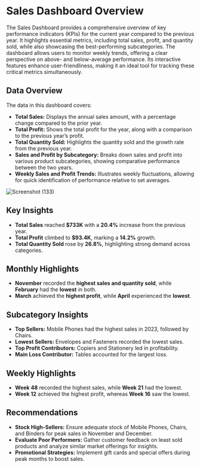 # Sales Dashboard Overview

The Sales Dashboard provides a comprehensive overview of key performance indicators (KPIs) for the current year compared to the previous year. It highlights essential metrics, including total sales, profit, and quantity sold, while also showcasing the best-performing subcategories. The dashboard allows users to monitor weekly trends, offering a clear perspective on above- and below-average performance. Its interactive features enhance user-friendliness, making it an ideal tool for tracking these critical metrics simultaneously.

## Data Overview

The data in this dashboard covers:

- **Total Sales:** Displays the annual sales amount, with a percentage change compared to the prior year.
- **Total Profit:** Shows the total profit for the year, along with a comparison to the previous year’s profit.
- **Total Quantity Sold:** Highlights the quantity sold and the growth rate from the previous year.
- **Sales and Profit by Subcategory:** Breaks down sales and profit into various product subcategories, showing comparative performance between the two years.
- **Weekly Sales and Profit Trends:** Illustrates weekly fluctuations, allowing for quick identification of performance relative to set averages.
  
![Screenshot (133)](https://github.com/user-attachments/assets/0fadd339-190e-4d31-baab-0872205db4d9)


## Key Insights

- **Total Sales** reached **$733K** with a **20.4%** increase from the previous year.
- **Total Profit** climbed to **$93.4K**, marking a **14.2%** growth.
- **Total Quantity Sold** rose by **26.8%**, highlighting strong demand across categories.

## Monthly Highlights

- **November** recorded the **highest sales and quantity sold**, while **February** had the **lowest** in both.
- **March** achieved the **highest profit**, while **April** experienced the **lowest**.

## Subcategory Insights

- **Top Sellers:** Mobile Phones had the highest sales in 2023, followed by Chairs.
- **Lowest Sellers:** Envelopes and Fasteners recorded the lowest sales.
- **Top Profit Contributors:** Copiers and Stationery led in profitability.
- **Main Loss Contributor:** Tables accounted for the largest loss.

## Weekly Highlights

- **Week 48** recorded the highest sales, while **Week 21** had the lowest.
- **Week 12** achieved the highest profit, whereas **Week 16** saw the lowest.

## Recommendations

- **Stock High-Sellers:** Ensure adequate stock of Mobile Phones, Chairs, and Binders for peak sales in November and December.
- **Evaluate Poor Performers:** Gather customer feedback on least sold products and analyze similar market offerings for insights.
- **Promotional Strategies:** Implement gift cards and special offers during peak months to boost sales.
